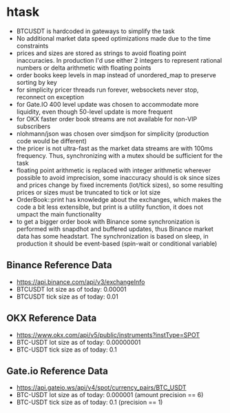 # htask

- BTCUSDT is hardcoded in gateways to simplify the task
- No additional market data speed optimizations made due to the time constraints
- prices and sizes are stored as strings to avoid floating point inaccuracies. In production I'd use either 2 integers to represent rational numbers or delta arithmetic with floating points
- order books keep levels in map instead of unordered_map to preserve sorting by key
- for simplicity pricer threads run forever, websockets never stop, reconnect on exception
- for Gate.IO 400 level update was chosen to accommodate more liquidity, even though 50-level update is more frequent
- for OKX faster order book streams are not available for non-VIP subscribers
- nlohmann/json was chosen over simdjson for simplicity (production code would be different)
- the pricer is not ultra-fast as the market data streams are with 100ms frequency. Thus, synchronizing with a mutex should be sufficient for the task
- floating point arithmetic is replaced with integer arithmetic wherever possible to avoid imprecision, some inaccuracy should is ok since sizes and prices change by fixed increments (lot/tick sizes), so some resulting prices or sizes must be truncated to tick or lot size
- OrderBook::print has knowledge about the exchanges, which makes the code a bit less extensible, but print is a utility function, it does not umpact the main functionality
- to get a bigger order book with Binance some synchronization is performed with snapdhot and buffered updates, thus Binance market data has some headstart. The synchronization is based on sleep, in production it should be event-based (spin-wait or conditional variable)


## Binance Reference Data
- https://api.binance.com/api/v3/exchangeInfo
- BTCUSDT lot size as of today: 0.00001
- BTCUSDT tick size as of today: 0.01

## OKX Reference Data
- https://www.okx.com/api/v5/public/instruments?instType=SPOT
- BTC-USDT lot size as of today: 0.00000001
- BTC-USDT tick size as of today: 0.1

## Gate.io Reference Data
- https://api.gateio.ws/api/v4/spot/currency_pairs/BTC_USDT
- BTC-USDT lot size as of today: 0.000001 (amount precision == 6)
- BTC-USDT tick size as of today: 0.1 (precision == 1)
